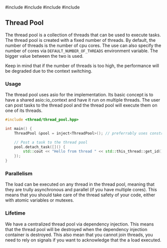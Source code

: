 #include <atomic>
#include <thread>
#include <mutex>
#include <chrono>
## Thread Pool

The thread pool is a collection of threads that can be used to execute tasks.
The thread pool is created with a fixed number of threads. By default, the number of threads is the number of cpu cores.
The use can also specify the number of cores via `DEFAULT_NUMBER_OF_THREADS` environment variable.
The bigger value between the two is used.

Keep in mind that if the number of threads is too high, the performance will be degraded due to the context switching.

### Usage

The thread pool uses asio for the implementation. 
Its basic concept is to have a shared asio::io_context and have it run on multiple threads.
The user can post tasks to the thread pool and the thread pool will execute them on one of its threads.

```cpp
#include <thread/thread_pool.hpp>

int main() {
    ThreadPool &pool = inject<ThreadPool>(); // preferrably uses constructor injection or setter injection.

    // Post a task to the thread pool
    pool.detach_task([]() {
        std::cout << "Hello from thread " << std::this_thread::get_id() << std::endl;
    });
}
```

### Parallelism
The load can be executed on any thread in the thread pool, meaning that they are trully asynchronous and parallel (if you have multiple cores).
This means that you should take care of the thread safety of your code, either with atomic variables or mutexes.

### Lifetime
We have a centralized thread pool via dependency injection. This means that the thread pool will be destroyed when the dependency injection container is destroyed.
This also mean that you cannot join threads, you need to rely on signals if you want to acknowledge that the a load executed.

